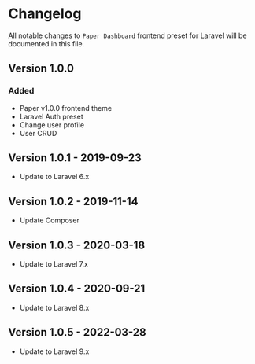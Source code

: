 # Changelog

All notable changes to `Paper Dashboard` frontend preset for Laravel will be documented in this file.

## Version 1.0.0

### Added
- Paper v1.0.0 frontend theme
- Laravel Auth preset
- Change user profile
- User CRUD

## Version 1.0.1 - 2019-09-23

- Update to Laravel 6.x

## Version 1.0.2 - 2019-11-14

- Update Composer

## Version 1.0.3 - 2020-03-18

- Update to Laravel 7.x

## Version 1.0.4 - 2020-09-21

- Update to Laravel 8.x

## Version 1.0.5 - 2022-03-28

- Update to Laravel 9.x

